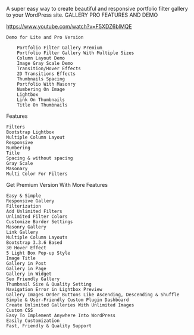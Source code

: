 A super easy way to create beautiful and responsive portfolio filter gallery to your WordPress site.
GALLERY PRO FEATURES AND DEMO

https://www.youtube.com/watch?v=F5XDZ6blMQE

    Demo for Lite and Pro Version

        Portfolio Filter Gallery Premium
        Portfolio Filter Gallery With Multiple Sizes
        Column Layout Demo
        Image Gray Scale Demo
        Transition/Hover Effects
        2D Transitions Effects
        Thumbnails Spacing
        Portfolio With Masonry
        Numbering On Image
        Lightbox
        Link On Thumbnails
        Title On Thumbnails

Features

    Filters
    Bootstrap Lightbox
    Multiple Column Layout
    Responsive
    Numbering
    Title
    Spacing & without spacing
    Gray Scale
    Masonary
    Multi Color For Filters

Get Premium Version With More Features

    Easy & Simple
    Responsive Gallery
    Filterization
    Add Unlimited Filters
    Unlimited Filter Colors
    Customize Border Settings
    Masonry Gallery
    Link Gallery
    Multiple Column Layouts
    Bootstrap 3.3.6 Based
    30 Hover Effect
    5 Light Box Pop-up Style
    Image Title
    Gallery in Post
    Gallery in Page
    Gallery in Widget
    Seo Friendly Gallery
    Thumbnail Size & Quality Setting
    Navigation Error in Lightbox Preview
    Gallery Images Order Buttons Like Ascending, Descending & Shuffle
    Simple & User-Friendly Custom Plugin Dashboard
    Create Unlimited Galleries With Unlimited Images
    Custom CSS
    Easy To Implement Anywhere Into WordPress
    Easily Customization
    Fast, Friendly & Quality Support
